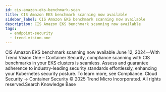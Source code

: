 ```yaml
---
id: cis-amazon-eks-benchmark-scan
title: CIS Amazon EKS benchmark scanning now available
sidebar_label: CIS Amazon EKS benchmark scanning now available
description: CIS Amazon EKS benchmark scanning now available
tags:
  - endpoint-security
  - trend-vision-one
---
```


 CIS Amazon EKS benchmark scanning now available June 12, 2024—With Trend Vision One – Container Security, compliance scanning with CIS benchmarks in your EKS clusters is seamless. Assess and guarantee adherence to industry-leading security standards effortlessly, enhancing your Kubernetes security posture. To learn more, see Compliance. Cloud Security → Container Security © 2025 Trend Micro Incorporated. All rights reserved.Search Knowledge Base